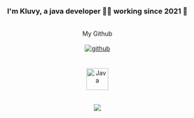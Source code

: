### <div align="center">I'm Kluvy, a java developer 👨‍💻 working since 2021 🚀</div>
<br/>
<div align="center">My Github</div>
<br/>
<div align="center">
<a href="https://github.com/NotKluvy" target="_blank">
<img src=https://img.shields.io/badge/github-%2324292e.svg?&style=for-the-badge&logo=github&logoColor=white alt=github style="margin-bottom: 5px;" />
</a>
</div>
<br/>
<div align="center">
<img style="margin: 15px" src="https://profilinator.rishav.dev/skills-assets/java-original-wordmark.svg" alt="Java" height="50" />
</div>
<br/>
<div align="center"><img src="https://github-readme-stats.vercel.app/api/top-langs/?username=NotKluvy&hide_border=true&layout=compact" align="center" /></div>
